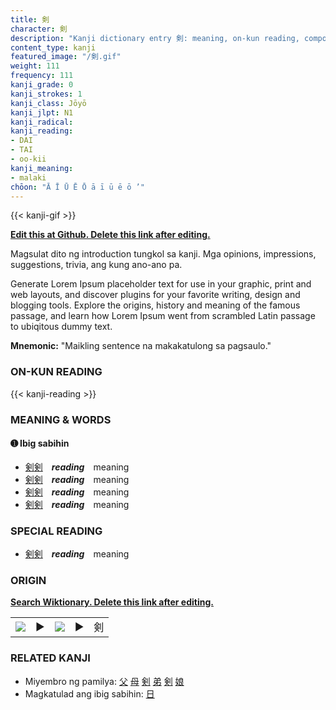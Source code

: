 ```yaml
---
title: 剣
character: 剣
description: "Kanji dictionary entry 剣: meaning, on-kun reading, compounds, origin, related kanji"
content_type: kanji
featured_image: "/剣.gif"
weight: 111
frequency: 111
kanji_grade: 0
kanji_strokes: 1
kanji_class: Jōyō
kanji_jlpt: N1
kanji_radical: 
kanji_reading: 
- DAI
- TAI
- oo-kii
kanji_meaning:
- malaki
chōon: "Ā Ī Ū Ē Ō ā ī ū ē ō ’"
---
```

[//]: # (Don't edit the line below. Kanji animated GIF code is automatically generated.)
{{< kanji-gif >}}

[//]: # (Edit below this line.)

**[Edit this at Github. Delete this link after editing.](https://github.com/tim0g/tim/tree/main/content/kanji/剣/index.md)**

Magsulat dito ng introduction tungkol sa kanji. Mga opinions, impressions, suggestions, trivia, ang kung ano-ano pa.

Generate Lorem Ipsum placeholder text for use in your graphic, print and web layouts, and discover plugins for your favorite writing, design and blogging tools. Explore the origins, history and meaning of the famous passage, and learn how Lorem Ipsum went from scrambled Latin passage to ubiqitous dummy text.
 
**Mnemonic:** "Maikling sentence na makakatulong sa pagsaulo."

### ON-KUN READING

[//]: # (Don't edit the line below. ON-KUN READING code is automatically generated.)
{{< kanji-reading >}}

### MEANING & WORDS

#### ➊ **Ibig sabihin**
  - [剣](../剣)[剣](../剣)　***reading***　meaning
  - [剣](../剣)[剣](../剣)　***reading***　meaning
  - [剣](../剣)[剣](../剣)　***reading***　meaning
  - [剣](../剣)[剣](../剣)　***reading***　meaning

### SPECIAL READING
  - [剣](../剣)[剣](../剣)　***reading***　meaning

### ORIGIN

**[Search Wiktionary. Delete this link after editing.](https://wiktionary.org/wiki/剣)**
<table class="kanji-table"><tr><td>
<img src="60px-剣-bronze.svg.png">
</td><td>▶</td><td>
<img src="60px-剣-oracle.svg.png">
</td><td>▶</td>
<td class="kanji-origin">剣</td>
</tr></table>

### RELATED KANJI
- Miyembro ng pamilya: [父](../父) [母](../母) [剣](../剣) [弟](../弟) [剣](../剣) [娘](../娘)
- Magkatulad ang ibig sabihin: [日](../日)
